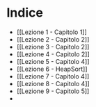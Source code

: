 # Indice

- [[Lezione 1 - Capitolo 1]]
- [[Lezione 2 - Capitolo 2]] 
- [[Lezione 3 - Capitolo 2]]
- [[Lezione 4 - Capitolo 2]]
- [[Lezione 5 - Capitolo 4]]
- [[Lezione 6 - HeapSort]]
- [[Lezione 7 - Capitolo 4]]
- [[Lezione 8 - Capitolo 4]]
- [[Lezione 9 - Capitolo 5]]
- 
